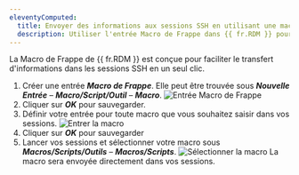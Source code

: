 ```yaml
---
eleventyComputed:
  title: Envoyer des informations aux sessions SSH en utilisant une macro de frappe dans {{ fr.RDM }}
  description: Utiliser l'entrée Macro de Frappe dans {{ fr.RDM }} pour envoyer des informations dans les sessions SSH.
---
```

La Macro de Frappe de {{ fr.RDM }} est conçue pour faciliter le transfert d'informations dans les sessions SSH en un seul clic.

1. Créer une entrée ***Macro de Frappe***. Elle peut être trouvée sous ***Nouvelle Entrée*** – ***Macro/Script/Outil*** – ***Macro***.
![Entrée Macro de Frappe](https://cdnweb.devolutions.net/docs/docs_en_kb_KB6050.png)
1. Cliquer sur ***OK*** pour sauvegarder.
1. Définir votre entrée pour toute macro que vous souhaitez saisir dans vos sessions.
![Entrer la macro](https://cdnweb.devolutions.net/docs/docs_en_kb_KB6054.png)
1. Cliquer sur ***OK*** pour sauvegarder
1. Lancer vos sessions et sélectionner votre macro sous ***Macros/Scripts/Outils*** – ***Macros/Scripts***.
![Sélectionner la macro](https://cdnweb.devolutions.net/docs/docs_en_kb_KB6052.png)
La macro sera envoyée directement dans vos sessions.
